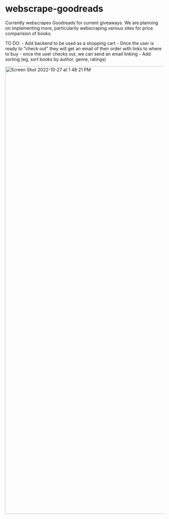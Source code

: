 # webscrape-goodreads
Currently webscrapes Goodreads for current giveaways. We are planning on implementing more, particularily webscraping various sites for price comparision of books. 


TO DO:
    - Add backend to be used as a shopping cart
    - Once the user is ready to "check out" they will get an email of their order with links to where to buy
    - once the user checks out, we can send an email linking 
    - Add sorting (eg, sort books by author, genre, ratings) 
   

<img width="1421" alt="Screen Shot 2022-10-27 at 1 48 21 PM" src="https://user-images.githubusercontent.com/68759170/198362342-68ca39c5-88a5-4898-b27d-03247921a1d8.png">
